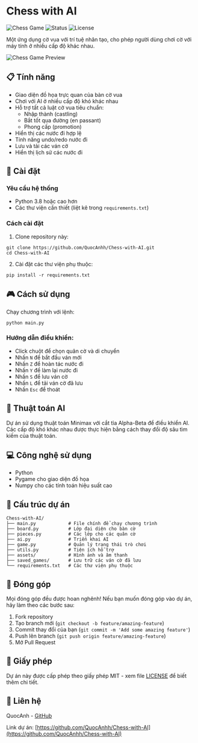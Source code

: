 # Chess with AI

![Chess Game](https://img.shields.io/badge/Chess-AI-brightgreen)
![Status](https://img.shields.io/badge/Status-Active-success)
![License](https://img.shields.io/badge/License-MIT-blue)

Một ứng dụng cờ vua với trí tuệ nhân tạo, cho phép người dùng chơi cờ với máy tính ở nhiều cấp độ khác nhau.

![Chess Game Preview](assets/preview.png)

## 📋 Tính năng

- Giao diện đồ họa trực quan của bàn cờ vua
- Chơi với AI ở nhiều cấp độ khó khác nhau
- Hỗ trợ tất cả luật cờ vua tiêu chuẩn:
  - Nhập thành (castling)
  - Bắt tốt qua đường (en passant)
  - Phong cấp (promotion)
- Hiển thị các nước đi hợp lệ
- Tính năng undo/redo nước đi
- Lưu và tải các ván cờ
- Hiển thị lịch sử các nước đi

## 🚀 Cài đặt

### Yêu cầu hệ thống
- Python 3.8 hoặc cao hơn
- Các thư viện cần thiết (liệt kê trong `requirements.txt`)

### Cách cài đặt
1. Clone repository này:
```
git clone https://github.com/QuocAnhh/Chess-with-AI.git
cd Chess-with-AI
```

2. Cài đặt các thư viện phụ thuộc:
```
pip install -r requirements.txt
```

## 🎮 Cách sử dụng

Chạy chương trình với lệnh:
```
python main.py
```

### Hướng dẫn điều khiển:
- Click chuột để chọn quân cờ và di chuyển
- Nhấn `N` để bắt đầu ván mới
- Nhấn `Z` để hoàn tác nước đi
- Nhấn `Y` để làm lại nước đi
- Nhấn `S` để lưu ván cờ
- Nhấn `L` để tải ván cờ đã lưu
- Nhấn `Esc` để thoát

## 🧠 Thuật toán AI

Dự án sử dụng thuật toán Minimax với cắt tỉa Alpha-Beta để điều khiển AI. Các cấp độ khó khác nhau được thực hiện bằng cách thay đổi độ sâu tìm kiếm của thuật toán.

## 💻 Công nghệ sử dụng

- Python
- Pygame cho giao diện đồ họa
- Numpy cho các tính toán hiệu suất cao

## 🔄 Cấu trúc dự án

```
Chess-with-AI/
├── main.py            # File chính để chạy chương trình
├── board.py           # Lớp đại diện cho bàn cờ
├── pieces.py          # Các lớp cho các quân cờ
├── ai.py              # Triển khai AI
├── game.py            # Quản lý trạng thái trò chơi
├── utils.py           # Tiện ích hỗ trợ
├── assets/            # Hình ảnh và âm thanh
├── saved_games/       # Lưu trữ các ván cờ đã lưu
└── requirements.txt   # Các thư viện phụ thuộc
```

## 🤝 Đóng góp

Mọi đóng góp đều được hoan nghênh! Nếu bạn muốn đóng góp vào dự án, hãy làm theo các bước sau:

1. Fork repository
2. Tạo branch mới (`git checkout -b feature/amazing-feature`)
3. Commit thay đổi của bạn (`git commit -m 'Add some amazing feature'`)
4. Push lên branch (`git push origin feature/amazing-feature`)
5. Mở Pull Request

## 📝 Giấy phép

Dự án này được cấp phép theo giấy phép MIT - xem file [LICENSE](LICENSE) để biết thêm chi tiết.

## 📧 Liên hệ

QuocAnh - [GitHub](https://github.com/QuocAnhh)

Link dự án: [https://github.com/QuocAnhh/Chess-with-AI](https://github.com/QuocAnhh/Chess-with-AI)
